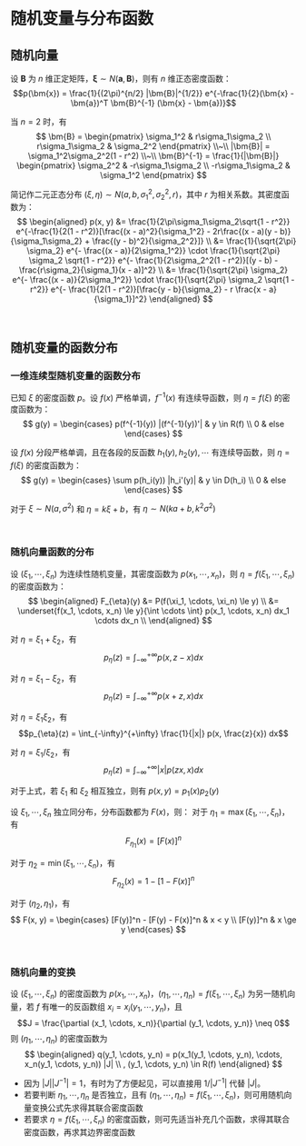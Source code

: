 
# 随机变量与分布函数
## 随机向量
设 $\bm{B}$ 为 $n$ 维正定矩阵，$\bm{\xi} \sim N(\bm{a}, \bm{B})$，则有 $n$ 维正态密度函数：
$$p(\bm{x}) = \frac{1}{(2\pi)^{n/2} |\bm{B}|^{1/2}} e^{-\frac{1}{2}(\bm{x} - \bm{a})^T \bm{B}^{-1} (\bm{x} - \bm{a})}$$

当 $n = 2$ 时，有 
$$
\bm{B} = \begin{pmatrix} \sigma_1^2 & r\sigma_1\sigma_2 \\ r\sigma_1\sigma_2 & \sigma_2^2 \end{pmatrix} \\~\\
|\bm{B}| = \sigma_1^2\sigma_2^2(1 - r^2) \\~\\
\bm{B}^{-1} = \frac{1}{|\bm{B}|} \begin{pmatrix} \sigma_2^2 & -r\sigma_1\sigma_2 \\ -r\sigma_1\sigma_2 & \sigma_1^2 \end{pmatrix}
$$

简记作二元正态分布 $(\xi, \eta) \sim N(a, b, \sigma_1^2, \sigma_2^2, r)$，其中 $r$ 为相关系数。其密度函数为：
$$
\begin{aligned}
  p(x, y) &= \frac{1}{2\pi\sigma_1\sigma_2\sqrt{1 - r^2}} e^{-\frac{1}{2(1 - r^2)}[\frac{(x - a)^2}{\sigma_1^2} - 2r\frac{(x - a)(y - b)}{\sigma_1\sigma_2} + \frac{(y - b)^2}{\sigma_2^2}]} \\
  &= \frac{1}{\sqrt{2\pi} \sigma_2} e^{- \frac{(x - a)}{2\sigma_1^2}} \cdot \frac{1}{\sqrt{2\pi} \sigma_2 \sqrt{1 - r^2}} e^{- \frac{1}{2\sigma_2^2(1 - r^2)}[(y - b) - \frac{r\sigma_2}{\sigma_1}(x - a)]^2} \\
  &= \frac{1}{\sqrt{2\pi} \sigma_2} e^{- \frac{(x - a)}{2\sigma_1^2}} \cdot \frac{1}{\sqrt{2\pi} \sigma_2 \sqrt{1 - r^2}} e^{- \frac{1}{2(1 - r^2)}[\frac{y - b}{\sigma_2} - r \frac{x - a}{\sigma_1}]^2}
\end{aligned}
$$




<br>

## 随机变量的函数分布
### 一维连续型随机变量的函数分布
已知 $\xi$ 的密度函数 $p$。设 $f(x)$ 严格单调，$f^{-1}(x)$ 有连续导函数，则 $\eta = f(\xi)$ 的密度函数为：
$$
g(y) = 
\begin{cases}
  p(f^{-1}(y)) |(f^{-1}(y))'| & y \in R(f) \\
  0 & else
\end{cases}
$$

设 $f(x)$ 分段严格单调，且在各段的反函数 $h_1(y), h_2(y), \cdots$ 有连续导函数，则 $\eta = f(\xi)$ 的密度函数为：
$$
g(y) = 
\begin{cases}
  \sum p(h_i(y)) |h_i'(y)| & y \in D(h_i) \\
  0 & else
\end{cases}
$$

对于 $\xi \sim N(a, \sigma^2)$ 和 $\eta = k\xi + b$，有 $\eta \sim N(ka + b, k^2\sigma^2)$





<br>

### 随机向量函数的分布
设 $(\xi_1, \cdots, \xi_n)$ 为连续性随机变量，其密度函数为 $p(x_1, \cdots, x_n)$，则 $\eta = f(\xi_1, \cdots, \xi_n)$ 的密度函数为：
$$
\begin{aligned}
  F_{\eta}(y) &= P(f(\xi_1, \cdots, \xi_n) \le y) \\
  &= \underset{f(x_1, \cdots, x_n) \le y}{\int \cdots \int} p(x_1, \cdots, x_n) dx_1 \cdots dx_n \\
\end{aligned}
$$

对 $\eta = \xi_1 + \xi_2$，有 $$p_{\eta}(z) = \int_{-\infty}^{+\infty} p(x, z - x) dx$$

对 $\eta = \xi_1 - \xi_2$，有 $$p_{\eta}(z) = \int_{-\infty}^{+\infty} p(x + z, x) dx$$

对 $\eta = \xi_1 \xi_2$，有 $$p_{\eta}(z) = \int_{-\infty}^{+\infty} \frac{1}{|x|} p(x, \frac{z}{x}) dx$$

对 $\eta = \xi_1 / \xi_2$，有 $$p_{\eta}(z) = \int_{-\infty}^{+\infty} |x| p(zx, x) dx$$

对于上式，若 $\xi_1$ 和 $\xi_2$ 相互独立，则有 $p(x, y) = p_1(x) p_2(y)$


设 $\xi_1, \cdots, \xi_n$ 独立同分布，分布函数都为 $F(x)$，则：
对于 $\eta_1 = \max(\xi_1, \cdots, \xi_n)$，有 $$F_{\eta_1}(x) = [F(x)]^n$$

对于 $\eta_2 = \min(\xi_1, \cdots, \xi_n)$，有 $$F_{\eta_2}(x) = 1 - [1 - F(x)]^n$$

对于 $(\eta_2, \eta_1)$，有
$$
F(x, y) = 
\begin{cases}
  [F(y)]^n - [F(y) - F(x)]^n & x < y \\
  [F(y)]^n & x \ge y
\end{cases}
$$



<br>

### 随机向量的变换
设 $(\xi_1, \cdots, \xi_n)$ 的密度函数为 $p(x_1, \cdots, x_n)$，$(\eta_1, \cdots, \eta_n) = f(\xi_1, \cdots, \xi_n)$ 为另一随机向量，若 $f$ 有唯一的反函数组 $x_i = x_i(y_1, \cdots, y_n)$，且 $$J = \frac{\partial (x_1, \cdots, x_n)}{\partial (y_1, \cdots, y_n)} \neq 0$$ 则 $(\eta_1, \cdots, \eta_n)$ 的密度函数为
$$
\begin{aligned}
  q(y_1, \cdots, y_n) = p(x_1(y_1, \cdots, y_n), \cdots, x_n(y_1, \cdots, y_n)) |J| \\
  , (y_1, \cdots, y_n) \in R(f)
\end{aligned}
$$

- 因为 $|J||J^{-1}| = 1$，有时为了方便起见，可以直接用 $1/|J^{-1}|$ 代替 $|J|$。
- 若要判断 $\eta_1, \cdots, \eta_n$ 是否独立，且有 $(\eta_1, \cdots, \eta_n) = f(\xi_1, \cdots, \xi_n)$，则可用随机向量变换公式先求得其联合密度函数
- 若要求 $\eta = f(\xi_1, \cdots, \xi_n)$ 的密度函数，则可先适当补充几个函数，求得其联合密度函数，再求其边界密度函数
